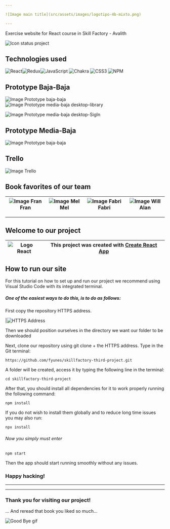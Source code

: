 ```yaml
---

![Image main title](src/assets/images/logotipo-4b-mixto.png)

---
```


Exercise website for React course in Skill Factory - Avalith

<!-- ![Image Print](https://media.discordapp.net/attachments/997992289425182791/1031387195765956648/print.png) -->

![Icon status project](http://img.shields.io/static/v1?label=STATUS&message=In%20development&color=RED&style=for-the-badge)

## Technologies used

![React](https://img.shields.io/badge/react-%2320232a.svg?style=for-the-badge&logo=react&logoColor=%2361DAFB)![Redux](https://img.shields.io/badge/redux-%23593d88.svg?style=for-the-badge&logo=redux&logoColor=white)![JavaScript](https://img.shields.io/badge/javascript-%23323330.svg?style=for-the-badge&logo=javascript&logoColor=%23F7DF1E) ![Chakra](https://img.shields.io/badge/chakra-%234ED1C5.svg?style=for-the-badge&logo=chakraui&logoColor=white) ![CSS3](https://img.shields.io/badge/css3-%231572B6.svg?style=for-the-badge&logo=css3&logoColor=white) ![NPM](https://img.shields.io/badge/NPM-%23000000.svg?style=for-the-badge&logo=npm&logoColor=white)

## Prototype Baja-Baja

![Image Prototype baja-baja](https://media.discordapp.net/attachments/997992289425182791/1031390423358382120/Mobile.png)
![Image Prototype media-baja desktop-library](https://media.discordapp.net/attachments/997992289425182791/1031377519166881882/desktop-library.jpg?width=757&height=468)

![Image Prototype media-baja desktop-SigIn](https://media.discordapp.net/attachments/997992289425182791/1031377519443718225/desktop-sigin.jpg?width=761&height=468)

## Prototype Media-Baja

![Image Prototype baja-baja](https://media.discordapp.net/attachments/997992289425182791/1031380956520652870/figma-media.png)

## Trello

![Image Trello](https://media.discordapp.net/attachments/997992289425182791/1031381637369438359/unknown.png?width=1025&height=458)

## Book favorites of our team

| ![Image Fran](./src/assets/images/fr.jpg) Fran | ![Image Mel](./src/assets/images/Me.jpg) Mel | ![Image Fabri](./src/assets/images/fa.jpg) Fabri | ![Image Will](./src/assets/images/al.jpg) Alan |
| :--------------------------------------------: | :------------------------------------------: | :----------------------------------------------: | :--------------------------------------------: |

---

## Welcome to our project

| ![Logo React](https://miro.medium.com/max/464/1*LxtdsVO0UnRDlrale42riQ.png) | This project was created with [Create React App](https://github.com/facebook/create-react-app) |
| :-------------------------------------------------------------------------: | :--------------------------------------------------------------------------------------------: |

## How to run our site

For this tutorial on how to set up and run our project we recommend using Visual Studio Code with its integrated terminal.

##### One of the easiest ways to do this, is to do as follows:

First copy the repository HTTPS address.

|![HTTPS Address](./src/assets/images/https.jpg)

Then we should position ourselves in the directory we want our folder to be downloaded

Next, clone our repository using git clone + the HTTPS address.
Type in the Git terminal:

```
https://github.com/fyunes/skillfactory-third-project.git
```

A folder will be created, access it by typing the following line in the terminal:

```
cd skillfactory-third-project
```

After that, you should install all dependencies for it to work properly running the following command:

```
npm install
```

If you do not wish to install them globally and to reduce long time issues you may also run:

```
npx install
```

###### Now you simply must enter

```
npm start
```

Then the app should start running smoothly without any issues.

### Happy hacking!

---

---

### Thank you for visiting our project!

... And reread that book you liked so much...

![Good Bye gif](./src/assets/images/giphy.gif)
